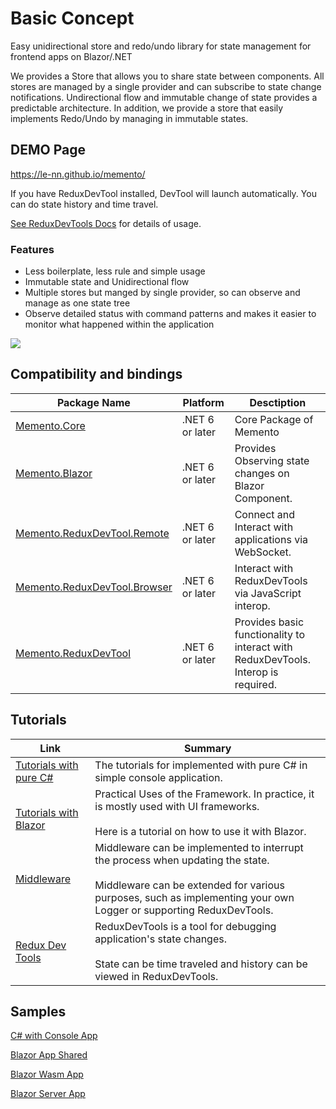 # Basic Concept

Easy unidirectional store and redo/undo library for state management for frontend apps on Blazor/.NET

We provides a Store that allows you to share state between components.
All stores are managed by a single provider and can subscribe to state change notifications.
Undirectional flow and immutable change of state provides a predictable architecture.
In addition, we provide a store that easily implements Redo/Undo by managing in immutable states.

## DEMO Page

https://le-nn.github.io/memento/

If you have ReduxDevTool installed,
DevTool will launch automatically.
You can do state history and time travel.


[See ReduxDevTools Docs](./ReduxDevTool.md) for details of usage.

### Features

* Less boilerplate, less rule and simple usage 
* Immutable state and Unidirectional flow
* Multiple stores but manged by single provider, so can observe and manage as one state tree
* Observe detailed status with command patterns and makes it easier to monitor what happened within the application 

![](../../Architecture.jpg)

## Compatibility and bindings

| Package Name                                                                                | Platform            | Desctiption                                                 |
| ------------------------------------------------------------------------------------------- | ------------------- | ----------------------------------------------------------- |
| [Memento.Core](https://www.nuget.org/packages/Memento.Core)                                 | .NET 6 or later     | Core Package of Memento                                     |
| [Memento.Blazor](https://www.nuget.org/packages/Memento.Blazor)                             | .NET 6 or later     | Provides Observing state changes on Blazor Component.       |
| [Memento.ReduxDevTool.Remote](https://www.nuget.org/packages/Memento.ReduxDevTool.Remote)   | .NET 6 or later     | Connect and Interact with applications via WebSocket.       |
| [Memento.ReduxDevTool.Browser](https://www.nuget.org/packages/Memento.ReduxDevTool.Browser) | .NET 6 or later     | Interact with ReduxDevTools via JavaScript interop.         |
| [Memento.ReduxDevTool](https://www.nuget.org/packages/Memento.ReduxDevTool)                 | .NET 6 or later     | Provides basic functionality to interact with ReduxDevTools. Interop is required. |

## Tutorials



| Link | Summary | 
| -------------------------------------------------------- | --------------------------------------------------------------------------------------------------------------------------------------------------------------------------------------------------------- | 
| [Tutorials with pure C#](./BasicConcept.md)              | The tutorials for implemented with pure C# in simple console application.                                                                                                                                 | 
| <br>[Tutorials with Blazor](./Blazor/GettingStandard.md) | Practical Uses of the Framework. In practice, it is mostly used with UI frameworks.<br><br>Here is a tutorial on how to use it with Blazor.                                                             | 
| [Middleware](./Middlware.md)                             | Middleware can be implemented to interrupt the process when updating the state.<br><br>Middleware can be extended for various purposes, such as implementing your own Logger or supporting ReduxDevTools. | 
| [Redux Dev Tools](./ReduxDevTools.md)                    | ReduxDevTools is a tool for debugging application's state changes.<br><br>State can be time traveled and history can be viewed in ReduxDevTools.<br>                                                      | 






## Samples

[C# with Console App](../samples/Memento.Sample.ConsoleApp)

[Blazor App Shared](../samples/Memento.Sample.Blazor)

[Blazor Wasm App](../samples/Memento.Sample.BlazorWasm)

[Blazor Server App](../samples/Memento.Sample.BlazorServer)



